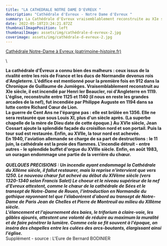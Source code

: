```yaml
---
title: "LA CATHEDRALE NOTRE DAME D'EVREUX "
description: "Cathédrale d'Evreux - Notre Dame d'Evreux "
summary: La Cathédrale d'Evreux vraisemblablement reconstruite au XIe siècle
date: 2022-05-18T23:24:21.872Z
thumbnailImagePosition: left
thumbnailImage: assets/img/cathédrale-d-evreux-2.jpg
coverimage: assets/img/cathédrale-d-evreux-2.jpg
---
```

<!--StartFragment-->

[Cathédrale Notre-Dame à Evreux (patrimoine-histoire.fr)](https://www.patrimoine-histoire.fr/Patrimoine/Evreux/Evreux-Notre-Dame.htm#:~:text=La%20cath%C3%A9drale%20d%27%C3%89vreux%20a%20connu%20bien%20des%20malheurs,912%20dans%20la%20Chronique%20de%20Guillaume%20de%20Jumi%C3%A8ges.)

<!--EndFragment-->\

<!--StartFragment-->

**La cathédrale d'Évreux a connu bien des malheurs : ceux issus de la rivalité entre les rois de France et les ducs de Normandie devenus rois d'Angleterre. L'édifice est mentionné pour la première fois en 912 dans la Chronique de Guillaume de Jumièges. Vraisemblablement reconstruit au XIe siècle, il est incendié par Henri Ier Beaucler, roi d'Angleterre en 1119. L'église, reconstruite entre 1125 et 1140 (il nous en reste les grandes arcades de la nef), fut incendiée par Philippe Auguste en 1194 dans sa lutte contre Richard Cœur de Lion.**\
**La guerre de Cent Ans ne l'épargne pas : elle est brûlée en 1356. Elle ne sera restaurée que sous Louis XI, plus d'un siècle après. (La superbe chapelle de la mère de Dieu date de cette époque.) Au XVIe siècle, Jean Cossart ajoute la splendide façade du croisillon nord et son portail. Puis la tour sud est restaurée. Enfin, au XVIIe, la tour nord est achevée.**\
**En 1940, l'aviation allemande se charge de sa part de destructions : le 11 juin, la cathédrale est la proie des flammes. L'incendie détruit - entre autres - le splendide buffet d'orgue du XVIIIe siècle. Enfin, en août 1983, un ouragan endommage une partie de la verrière du chœur.**\
\
***QUELQUES PRECISIONS : Un incendie ayant endommagé la Cathédrale du XIIème siècle, il fallut restaurer, mais la reprise n'intervient que vers 1250. Le nouveau chœur fut achevé au début du XIVème siècle (vers 1320-1340 selon Francis Salet) Le choeur et le niveau supérieur de la nef d'Evreux attestent, comme le chœur de la cathédrale de Sées et le transept de Notre-Dame de Rouen, l'introduction en Normandie du gothique rayonnant tel que l'élaborèrent d'abord au transept de Notre-Dame de Paris Jean de Chelles et Pierre de Montreuil au milieu  du XIIIème siècle.***\
***L'élancement et l'ajournement des baies, le triforium à claire-voie, les gâbles ajourés, attestent une volonté de réduire au maximum la muralité et de faire pénétrer la lumière. Comme cela se fit souvent à l'époque, on inséra des chapelles entre les culées des arcs-boutants, élargissant ainsi l'église.*** \
Supplément - source : L'Eure de Bernard BODINIER